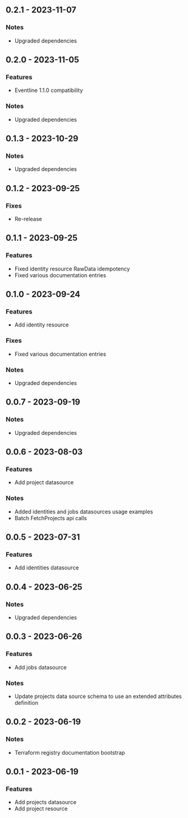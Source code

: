 ## 0.2.1 - 2023-11-07
### Notes
* Upgraded dependencies

## 0.2.0 - 2023-11-05
### Features
* Eventline 1.1.0 compatibility

### Notes
* Upgraded dependencies

## 0.1.3 - 2023-10-29
### Notes
* Upgraded dependencies

## 0.1.2 - 2023-09-25
### Fixes
* Re-release

## 0.1.1 - 2023-09-25
### Features
* Fixed identity resource RawData idempotency
* Fixed various documentation entries

## 0.1.0 - 2023-09-24
### Features
* Add identity resource

### Fixes
* Fixed various documentation entries

### Notes
* Upgraded dependencies

## 0.0.7 - 2023-09-19

### Notes
* Upgraded dependencies

## 0.0.6 - 2023-08-03

### Features
* Add project datasource

### Notes
* Added identities and jobs datasources usage examples
* Batch FetchProjects api calls

## 0.0.5 - 2023-07-31

### Features
* Add identities datasource

## 0.0.4 - 2023-06-25

### Notes
* Upgraded dependencies

## 0.0.3 - 2023-06-26

### Features
* Add jobs datasource

### Notes
* Update projects data source schema to use an extended attributes definition

## 0.0.2 - 2023-06-19

### Notes
* Terraform registry documentation bootstrap

## 0.0.1 - 2023-06-19

### Features
* Add projects datasource
* Add project resource
